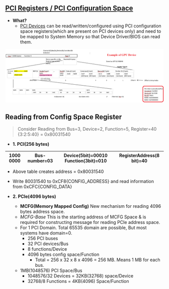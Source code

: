 ## [PCI Registers / PCI Configuration Space](https://wiki.osdev.org/PCI#PCI_Device_Structure)
- **What?**
  - [PCI Devices](../PCI_Device) can be read/written/configured using PCI configuration space registers(which are present on PCI devices only) and need to be mapped to System Memory so that Device Driver/BIOS can read them.

<img src=pci-header.PNG width=1200 />

## Reading from Config Space Register
> Consider Reading from Bus=3, Device=2, Function=5, Register=40 {3:2:5:40} = 0x80031540

- **1. PCI(256 bytes)**

|1000 0000|Bus-number=03|Device(5bit)=00010 Function(3bit)=010|RegisterAddress(8 bit)=40| 
| --- | --- | --- | --- | 

- Above table creates address = 0x80031540
- Write 80031540 to 0xCF8{CONFIG_ADDRESS} and read information from 0xCFC{CONFIG_DATA}

- **2. PCIe(4096 bytes)**
  - **MCFG(Memory Mapped Config)** New mechanism for reading 4096 bytes address space.
  - *MCFG-Base* This is the starting address of MCFG Space & is required for constructing message for reading PCIe address space.  
  - For 1 PCI Domain.          Total 65535 domain are possible, But most systems have domain=0.
    - 256 PCI buses
    - 32 PCI devices/Bus
    - 8 functions/Device
    - 4096 bytes config space/Function
	    - Total = 256 x 32 x 8 x 4096 = 256 MB. Means 1 MB for each bus.
  - 1MB(1048576) PCI Space/Bus
	  - 1048576/32 Devices = 32KB(32768) space/Device
	  - 32768/8 Functions = 4KB(4096) Space/Function

